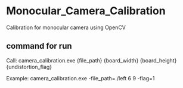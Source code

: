 # Monocular_Camera_Calibration
Calibration for monocular camera using OpenCV
## command for run
Call: camera_calibration.exe {file_path} {board_width} {board_height} {undistortion_flag}


Example: camera_calibration.exe -file_path=./left 6 9 -flag=1
